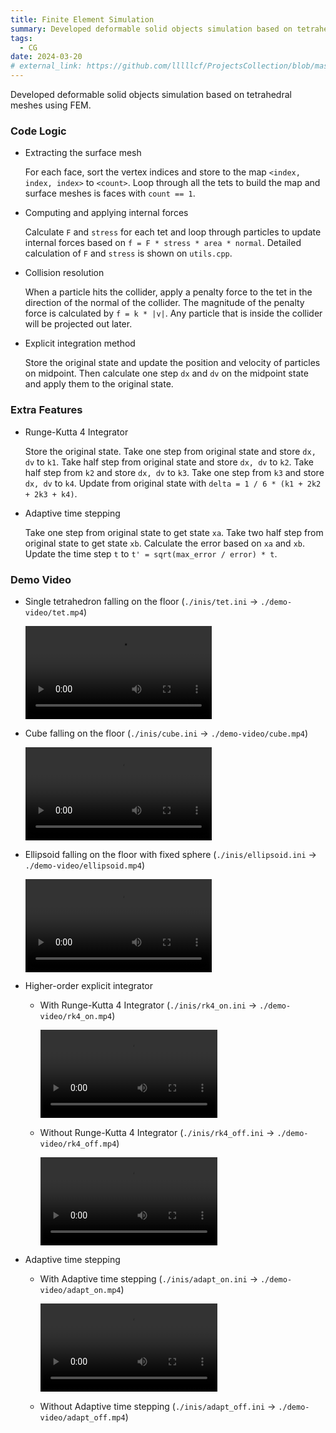 ```yaml
---
title: Finite Element Simulation
summary: Developed deformable solid objects simulation based on tetrahedral meshes using FEM.
tags:
  - CG
date: 2024-03-20
# external_link: https://github.com/lllllcf/ProjectsCollection/blob/master/fem.md
---
```


Developed deformable solid objects simulation based on tetrahedral meshes using FEM.

### Code Logic

+ Extracting the surface mesh

  For each face, sort the vertex indices and store to the map `<index, index, index>` to `<count>`. Loop through all the tets to build the map and surface meshes is faces with `count == 1`. 

+ Computing and applying internal forces

  Calculate `F` and `stress` for each tet and loop through particles to update internal forces based on `f = F * stress * area * normal`. Detailed calculation of `F` and `stress` is shown on `utils.cpp`.

+ Collision resolution

  When a particle hits the collider, apply a penalty force to the tet in the direction of the normal of the collider. The magnitude of the penalty force is calculated by `f = k * |v|`. Any particle that is inside the collider will be projected out later.

+ Explicit integration method

  Store the original state and update the position and velocity of particles on midpoint. Then calculate one step `dx` and `dv` on the midpoint state and apply them to the original state.

### Extra Features

* Runge-Kutta 4 Integrator

  Store the original state. Take one step from original state and store `dx, dv` to `k1`. Take half step from original state and store `dx, dv` to `k2`.  Take half step from `k2` and store `dx, dv` to `k3`. Take one step from `k3` and store `dx, dv` to `k4`. Update from original state with `delta = 1 / 6 * (k1 + 2k2 + 2k3 + k4)`.

* Adaptive time stepping

  Take one step from original state to get state `xa`. Take two half step from original state to get state `xb`. Calculate the error based on `xa` and `xb`. Update the time step `t` to `t' = sqrt(max_error / error) * t`.

### Demo Video

* Single tetrahedron falling on the floor (`./inis/tet.ini` $\rightarrow$ `./demo-video/tet.mp4`)

  <video src="/src/graphics/demo-video/tet.mp4" style="width: 62%;"></video>

* Cube falling on the floor (`./inis/cube.ini` $\rightarrow$ `./demo-video/cube.mp4`)

  <video src="/src/graphics/demo-video/cube.mp4" style="width: 62%;"></video>

* Ellipsoid falling on the floor with fixed sphere (`./inis/ellipsoid.ini` $\rightarrow$ `./demo-video/ellipsoid.mp4`)

  <video src="/src/graphics/demo-video/ellipsoid.mp4" style="width: 62%;"></video>

* Higher-order explicit integrator

  * With Runge-Kutta 4 Integrator (`./inis/rk4_on.ini` $\rightarrow$ `./demo-video/rk4_on.mp4`)

    <video src="/src/graphics/demo-video/rk4_on.mp4" style="width: 62%;"></video>

  * Without Runge-Kutta 4 Integrator (`./inis/rk4_off.ini` $\rightarrow$ `./demo-video/rk4_off.mp4`)

    <video src="/src/graphics/demo-video/rk4_off.mp4" style="width: 62%;"></video>

* Adaptive time stepping

  * With Adaptive time stepping (`./inis/adapt_on.ini` $\rightarrow$ `./demo-video/adapt_on.mp4`)

    <video src="/src/graphics/demo-video/adapt_on.mp4" style="width: 62%;"></video>

  * Without Adaptive time stepping (`./inis/adapt_off.ini` $\rightarrow$ `./demo-video/adapt_off.mp4`)